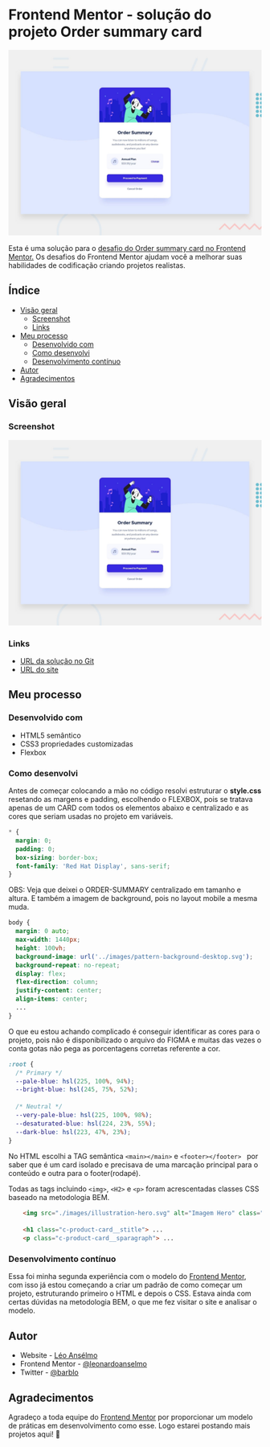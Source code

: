# Frontend Mentor - solução do projeto Order summary card

![Design preview do projeto Order summary card coding](./design/desktop-preview.jpg)

Esta é uma solução para o [desafio do Order summary card no Frontend Mentor.](https://www.frontendmentor.io/challenges/order-summary-component-QlPmajDUj) Os desafios do Frontend Mentor ajudam você a melhorar suas habilidades de codificação criando projetos realistas.

## Índice

- [Visão geral](#visão-geral)
  - [Screenshot](#screenshot)
  - [Links](#links)
- [Meu processo](#meu-processo)
  - [Desenvolvido com](#desenvolvido-com)
  - [Como desenvolvi](#como-desenvolvi)
  - [Desenvolvimento contínuo](#desenvolvimento-contínuo)  
- [Autor](#autor)
- [Agradecimentos](#agradecimentos)

## Visão geral

### Screenshot

![](./design/desktop-preview.jpg)

### Links

- [URL da solução no Git](https://github.com/leonardoanselmo/order-summary-component)
- [URL do site](https://qr-code-component-main-ruddy-seven.vercel.app/)

## Meu processo

### Desenvolvido com

- HTML5 semântico
- CSS3 propriedades customizadas
- Flexbox

### Como desenvolvi

Antes de começar colocando a mão no código resolvi estruturar o **style.css** resetando as margens e padding, escolhendo o FLEXBOX, pois se tratava apenas de um CARD com todos os elementos abaixo e centralizado e as cores que seriam usadas no projeto em variáveis.

```css
* {
  margin: 0;
  padding: 0;
  box-sizing: border-box;
  font-family: 'Red Hat Display', sans-serif;
}
```

OBS: Veja que deixei o ORDER-SUMMARY centralizado em tamanho e altura. E também a imagem de background, pois no layout mobile a mesma muda.
```css
body {
  margin: 0 auto;
  max-width: 1440px;
  height: 100vh;
  background-image: url('../images/pattern-background-desktop.svg');
  background-repeat: no-repeat;
  display: flex;
  flex-direction: column;
  justify-content: center;
  align-items: center;  
  ...
}
```

O que eu estou achando complicado é conseguir identificar as cores para o projeto, pois não é disponibilizado o arquivo do FIGMA e muitas das vezes o conta gotas não pega as porcentagens corretas referente a cor.
```css
:root {
  /* Primary */
  --pale-blue: hsl(225, 100%, 94%);
  --bright-blue: hsl(245, 75%, 52%);

  /* Neutral */
  --very-pale-blue: hsl(225, 100%, 98%);
  --desaturated-blue: hsl(224, 23%, 55%);
  --dark-blue: hsl(223, 47%, 23%);
}
```

No HTML escolhi a TAG semântica ``<main></main>`` e ``<footer></footer> `` por saber que é um card isolado e precisava de uma marcação principal para o conteúdo e outra para o footer(rodapé).

Todas as tags incluindo ``<img>``, ``<H2>`` e ``<p>`` foram acrescentadas classes CSS baseado na metodologia BEM.

```html
    <img src="./images/illustration-hero.svg" alt="Imagem Hero" class="c-product-card__img">

    <h1 class="c-product-card__stitle"> ...
    <p class="c-product-card__sparagraph"> ...    
```

### Desenvolvimento contínuo

Essa foi minha segunda experiência com o modelo do [Frontend Mentor](https://www.frontendmentor.io/challenges/order-summary-component-QlPmajDUj), com isso já estou começando a criar um padrão de como começar um projeto, estruturando primeiro o HTML e depois o CSS. Estava ainda com certas dúvidas na metodologia BEM, o que me fez visitar o site e analisar o modelo.

## Autor

- Website - [Léo Ansélmo](https://github.com/leonardoanselmo)
- Frontend Mentor - [@leonardoanselmo](https://www.frontendmentor.io/profile/leonardoanselmo)
- Twitter - [@barblo](https://twitter.com/barblo)

## Agradecimentos

Agradeço a toda equipe do [Frontend Mentor](https://www.frontendmentor.io) por proporcionar um modelo de práticas em desenvolvimento como esse. Logo estarei postando mais projetos aqui! 🚀
